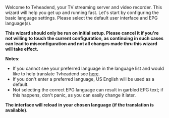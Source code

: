 Welcome to Tvheadend, your TV streaming server and video recorder. This 
wizard will help you get up and running fast. Let's start by configuring 
the basic language settings. Please select the default user interface 
and EPG language(s).

**This wizard should only be run on initial setup. Please cancel it if 
you're not willing to touch the current configuration, as continuing in 
such cases can lead to misconfiguration and not all changes made thru 
this wizard will take effect.**


**Notes**:
* If you cannot see your preferred language in the language list and would 
like to help translate Tvheadend see 
[here](https://tvheadend.org/projects/tvheadend/wiki/Internationalization). 
* If you don't enter a preferred language, US English will be used as a default. 
* Not selecting the correct EPG 
language can result in garbled EPG text; if this happens, don't panic, 
as you can easily change it later.

**The interface will reload in your chosen language (if the translation is available).**
